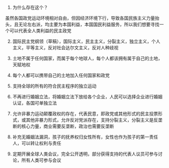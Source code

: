1. 为什么存在这个？

虽然各国政党运动环境相对自由，但因经济环境下行，导致各国民族主义力量抬头，且无论左右派，均主要为本国利益，本国国民利益服务，所以我们想要寻找一个可以代表全人类利益的民主政党

2. 国际民主党纲领（草稿），国际主义，民主主义，分裂主义，独立主义，个人主义，平等主义，反对社会达尔文主义，反对人种歧视
   
1. 土地不属于任何国家，而属于每个地球人，每个人都该拥有属于自己的土地，天赋地权
2. 每个人都可以携带自己的土地加入任何国家和政党
3. 支持全球的所有的符合民主程序的独立运动
4. 不再进行婚姻立法，将婚姻立法下放给各个企业，人民可以选择企业进行婚姻认证，各国可单独立法
5. 允许非暴力运动颠覆政权的存在，代表民意，即政党或其他形式的民主投票形式，或其他非暴力形式，允许反对党派存在，支持分裂主义，分裂主义是反垄断的核心力量，商业需要反垄断，政治也需要反垄断
6. 补充无婚姻法漏洞，孩子的抚养权归女性所有，女性也作为孩子的第一责任人，可以转让权利与责任
7. 定期开展全球人类会议，完全公开透明，部分获得支持的代表人议员可参与讨论，所有人类可参与会议
